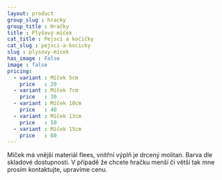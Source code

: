 ```yaml
---
layout: product
group_slug : hracky
group_title : Hračky
title : Plyšový míček
cat_title : Pejsci a kočičky
cat_slug : pejsci-a-kocicky
slug : plysovy-micek
has_image : False
image : false
pricing:
  - variant : Míček 5cm
    price   : 20
  - variant : Míček 7cm
    price   : 30
  - variant : Míček 10cm
    price   : 40
  - variant : Míček 13cm
    price   : 50
  - variant : Míček 15cm
    price   : 60
---
```


Míček má vnější materiál flees, vnitřní výplň je drcený molitan. Barva dle skladové dostupnosti.  V případě že chcete hračku menší či větší tak mne prosím kontaktujte, upravíme cenu.


